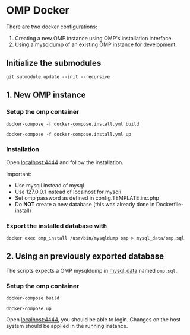 # OMP Docker

There are two docker configurations: 
1. Creating a new OMP instance using OMP's installation interface.
2. Using a mysqldump of an existing OMP instance for development.

## Initialize the submodules

`git submodule update --init --recursive`

## 1. New OMP instance

### Setup the omp container

`docker-compose -f docker-compose.install.yml build`

`docker-compose -f docker-compose.install.yml up`

### Installation 

Open [localhost:4444](localhost:4444) and follow the installation.

Important:
* Use mysqli instead of mysql
* Use 127.0.0.1 instead of localhost for mysqli
* Set omp password as defined in config.TEMPLATE.inc.php
* Do __NOT__ create a new database (this was already done in Dockerfile-install)

### Export the installed database with
`docker exec omp_install /usr/bin/mysqldump omp > mysql_data/omp.sql`

## 2. Using an previously exported database

The scripts expects a OMP mysqldump in [mysql_data](mysql_data) named `omp.sql`.

### Setup the omp container

`docker-compose build`

`docker-compose up`

Open [localhost:4444](localhost:4444), you should be able to login. Changes on the host system should be applied in the 
running instance.
